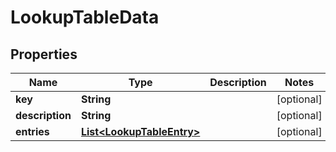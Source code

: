 

# LookupTableData

## Properties

Name | Type | Description | Notes
------------ | ------------- | ------------- | -------------
**key** | **String** |  |  [optional]
**description** | **String** |  |  [optional]
**entries** | [**List&lt;LookupTableEntry&gt;**](LookupTableEntry.md) |  |  [optional]



